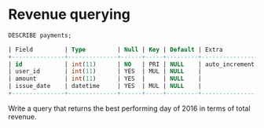 # Revenue querying

```sql
DESCRIBE payments;

| Field         | Type         | Null | Key | Default | Extra          |
+---------------+--------------+------+-----+---------+----------------+
| id            | int(11)      | NO   | PRI | NULL    | auto_increment |
| user_id       | int(11)      | YES  | MUL | NULL    |                |
| amount        | int(11)      | YES  |     | NULL    |                |
| issue_date    | datetime     | YES  | MUL | NULL    |                |
+---------------+--------------+------+-----+---------+----------------+
```

Write a query that returns the best performing day of 2016 in terms of total revenue.